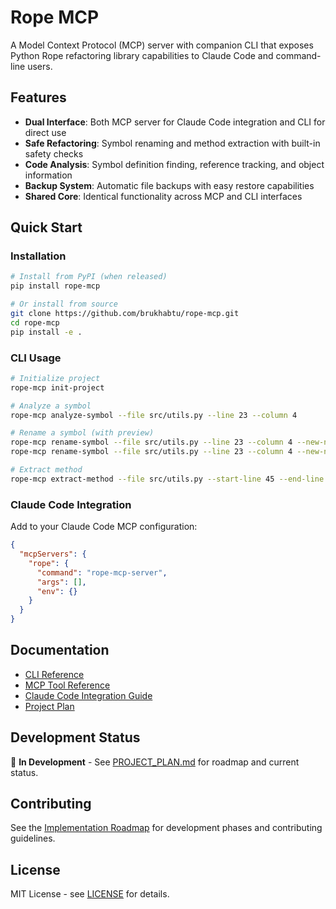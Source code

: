 # Rope MCP

A Model Context Protocol (MCP) server with companion CLI that exposes Python Rope refactoring library capabilities to Claude Code and command-line users.

## Features

- **Dual Interface**: Both MCP server for Claude Code integration and CLI for direct use
- **Safe Refactoring**: Symbol renaming and method extraction with built-in safety checks
- **Code Analysis**: Symbol definition finding, reference tracking, and object information
- **Backup System**: Automatic file backups with easy restore capabilities
- **Shared Core**: Identical functionality across MCP and CLI interfaces

## Quick Start

### Installation

```bash
# Install from PyPI (when released)
pip install rope-mcp

# Or install from source
git clone https://github.com/brukhabtu/rope-mcp.git
cd rope-mcp
pip install -e .
```

### CLI Usage

```bash
# Initialize project
rope-mcp init-project

# Analyze a symbol
rope-mcp analyze-symbol --file src/utils.py --line 23 --column 4

# Rename a symbol (with preview)
rope-mcp rename-symbol --file src/utils.py --line 23 --column 4 --new-name "better_name" --dry-run
rope-mcp rename-symbol --file src/utils.py --line 23 --column 4 --new-name "better_name"

# Extract method
rope-mcp extract-method --file src/utils.py --start-line 45 --end-line 67 --method-name "validate_input"
```

### Claude Code Integration

Add to your Claude Code MCP configuration:

```json
{
  "mcpServers": {
    "rope": {
      "command": "rope-mcp-server",
      "args": [],
      "env": {}
    }
  }
}
```

## Documentation

- [CLI Reference](docs/cli_reference.md)
- [MCP Tool Reference](docs/mcp_reference.md) 
- [Claude Code Integration Guide](docs/integration_guide.md)
- [Project Plan](PROJECT_PLAN.md)

## Development Status

🚧 **In Development** - See [PROJECT_PLAN.md](PROJECT_PLAN.md) for roadmap and current status.

## Contributing

See the [Implementation Roadmap](IMPLEMENTATION_ROADMAP.md) for development phases and contributing guidelines.

## License

MIT License - see [LICENSE](LICENSE) for details.
